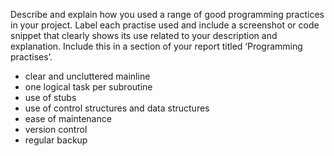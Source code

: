 Describe and explain how you used a range of good programming practices in your project. Label
each practise used and include a screenshot or code snippet that clearly shows its use related to
your description and explanation. Include this in a section of your report titled ‘Programming
practises’.
- clear and uncluttered mainline
- one logical task per subroutine
- use of stubs
- use of control structures and data structures
- ease of maintenance
- version control
- regular backup
